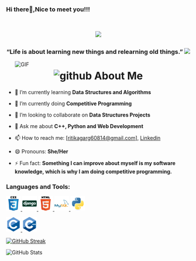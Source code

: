 ### Hi there👋,Nice to meet you!!!
    
<!--<h1 align="center">Hi <img src="https://github.com/ABSphreak/ABSphreak/blob/master/gifs/Hi.gif" width="30px"> I'm Ritika Garg</h1>-->
<h1 align="center">
  <a href="https://git.io/typing-svg">
    <img src="https://readme-typing-svg.herokuapp.com/?lines=Hello,+World!;Welcome+to+my+profile!&center=true&size=29">
  </a>
</h1>
<h3 align="center">“Life is about learning new things and relearning old things.”
<img src="https://media.giphy.com/media/WUlplcMpOCEmTGBtBW/giphy.gif" width="40px"></h3>


<img align="right" alt="GIF" src="https://media.giphy.com/media/RbDKaczqWovIugyJmW/giphy.gif" width="480px"/>

<h1 align="center"> <img height="40" width="40" alt="github" src="https://cdn.jsdelivr.net/npm/simple-icons@v3/icons/github.svg" /> About Me </h1>


- 🔭 I’m currently learning  **Data Structures and Algorithms**
- 🌱 I’m currently doing **Competitive Programming**
- 👯 I’m looking to collaborate on **Data Structures Projects**

- 💬 Ask me about **C++, Python and Web Development**
- 📫 How to reach me: [ritikagarg60814@gmail.com], [Linkedin](https://www.linkedin.com/in/ritika-garg-b39270194/)
- 😄 Pronouns: **She/Her**
- ⚡ Fun fact: **Something I can improve about myself is my software knowledge, which is why I am doing competitive programming.**

<h3 align="left">Languages and Tools:</h3>
<p align="left"> </a> <a href="https://www.w3schools.com/css/" target="_blank"> <img src="https://raw.githubusercontent.com/devicons/devicon/master/icons/css3/css3-original-wordmark.svg" alt="css3" width="40" height="40"/> </a> <a href="https://www.djangoproject.com/" target="_blank"> <img src="https://raw.githubusercontent.com/devicons/devicon/master/icons/django/django-original.svg" alt="django" width="40" height="40"/> </a>  <a href="https://www.w3.org/html/" target="_blank"> <img src="https://raw.githubusercontent.com/devicons/devicon/master/icons/html5/html5-original-wordmark.svg" alt="html5" width="40" height="40"/> </a>  <a href="https://www.mysql.com/" target="_blank"> <img src="https://raw.githubusercontent.com/devicons/devicon/master/icons/mysql/mysql-original-wordmark.svg" alt="mysql" width="40" height="40"/> </a> <a href="https://www.python.org" target="_blank"> <img src="https://raw.githubusercontent.com/devicons/devicon/master/icons/python/python-original.svg" alt="python" width="40" height="40"/> </a> </p><p align="left"> <a href="https://www.cprogramming.com/" target="_blank"> <img src="https://raw.githubusercontent.com/devicons/devicon/master/icons/c/c-original.svg" alt="c" width="40" height="40"/> </a> <a href="https://www.w3schools.com/cpp/" target="_blank"> <img src="https://raw.githubusercontent.com/devicons/devicon/master/icons/cplusplus/cplusplus-original.svg" alt="cplusplus" width="40" height="40"/> </a> </p>

[![GitHub Streak](http://github-readme-streak-stats.herokuapp.com?user=ritikagarg0326&theme=dracula&date_format=j%20M%5B%20Y%5D)](https://git.io/streak-stats)

![GitHub Stats](https://github-readme-stats.vercel.app/api?username=ritikagarg0326&theme=radical&show_icons=true)

